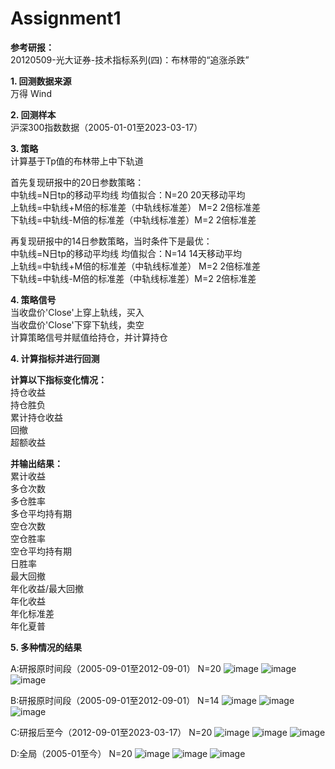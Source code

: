 
Assignment1
==========

**参考研报：**<br>
20120509-光大证券-技术指标系列(四)：布林带的“追涨杀跌”

**1. 回测数据来源**<br>
万得 Wind

**2. 回测样本**<br>
沪深300指数数据（2005-01-01至2023-03-17）

**3. 策略**<br>
计算基于Tp值的布林带上中下轨道 

首先复现研报中的20日参数策略：<br>
中轨线=N日tp的移动平均线 均值拟合：N=20 20天移动平均<br> 
上轨线=中轨线+M倍的标准差（中轨线标准差） M=2 2倍标准差 <br>
下轨线=中轨线-M倍的标准差（中轨线标准差）M=2 2倍标准差

再复现研报中的14日参数策略，当时条件下是最优：<br>
中轨线=N日tp的移动平均线 均值拟合：N=14 14天移动平均 <br>
上轨线=中轨线+M倍的标准差（中轨线标准差） M=2 2倍标准差 <br>
下轨线=中轨线-M倍的标准差（中轨线标准差）M=2 2倍标准差

**4. 策略信号**<br>
当收盘价'Close'上穿上轨线，买入<br>
当收盘价'Close'下穿下轨线，卖空<br>
计算策略信号并赋值给持仓，并计算持仓<br>

**4. 计算指标并进行回测**<br>

**计算以下指标变化情况：**<br>
持仓收益<br>
持仓胜负<br>
累计持仓收益<br>
回撤<br>
超额收益

**并输出结果：**<br>
累计收益 <br>
多仓次数 <br>
多仓胜率<br>
多仓平均持有期<br>
空仓次数<br>
空仓胜率<br>
空仓平均持有期<br>
日胜率<br>
最大回撤<br>
年化收益/最大回撤<br>
年化收益<br>
年化标准差<br>
年化夏普 

**5. 多种情况的结果**

A:研报原时间段（2005-09-01至2012-09-01） N=20
![image](https://github.com/algo23-Shuairui/Assignment1/blob/main/IMG/A1.png)
![image](https://github.com/algo23-Shuairui/Assignment1/blob/main/IMG/A2.png)
![image](https://github.com/algo23-Shuairui/Assignment1/blob/main/IMG/A3.png)

B:研报原时间段（2005-09-01至2012-09-01） N=14
![image](https://github.com/algo23-Shuairui/Assignment1/blob/main/IMG/B1.png)
![image](https://github.com/algo23-Shuairui/Assignment1/blob/main/IMG/B2.png)
![image](https://github.com/algo23-Shuairui/Assignment1/blob/main/IMG/B3.png)

C:研报后至今（2012-09-01至2023-03-17） N=20
![image](https://github.com/algo23-Shuairui/Assignment1/blob/main/IMG/C1.png)
![image](https://github.com/algo23-Shuairui/Assignment1/blob/main/IMG/C2.png)
![image](https://github.com/algo23-Shuairui/Assignment1/blob/main/IMG/C3.png)

D:全局（2005-01至今） N=20
![image](https://github.com/algo23-Shuairui/Assignment1/blob/main/IMG/D1.png)
![image](https://github.com/algo23-Shuairui/Assignment1/blob/main/IMG/D2.png)
![image](https://github.com/algo23-Shuairui/Assignment1/blob/main/IMG/D3.png)



